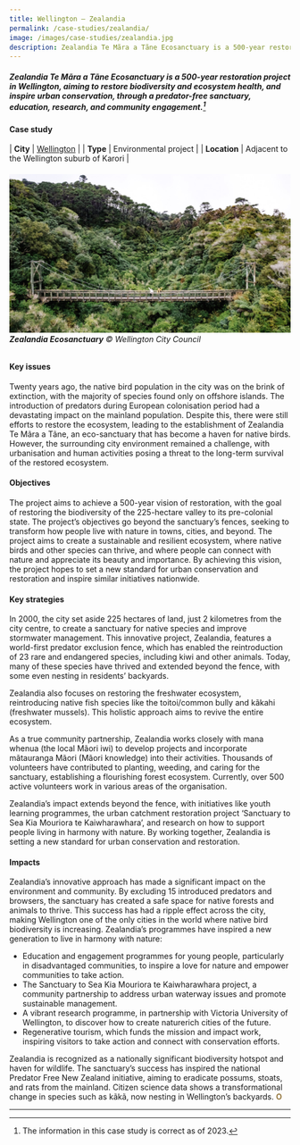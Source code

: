 ```yaml
---
title: Wellington – Zealandia
permalink: /case-studies/zealandia/
image: /images/case-studies/zealandia.jpg
description: Zealandia Te Mãra a Tãne Ecosanctuary is a 500-year restoration project in Wellington, aiming to restore biodiversity and ecosystem health, and inspire urban conservation, through a predator-free sanctuary, education, research, and community engagement.
---
```


##### Zealandia Te Mãra a Tãne Ecosanctuary is a 500-year restoration project in Wellington, aiming to restore biodiversity and ecosystem health, and inspire urban conservation, through a predator-free sanctuary, education, research, and community engagement.[^1]

#### **Case study**

| **City** | [Wellington](/wellington/) |
| **Type** | Environmental project  |
| **Location** | Adjacent to the Wellington suburb of Karori |

###### ![Zealandia Ecosanctuary](/images/case-studies/zealandia.jpg)**Zealandia Ecosanctuary** © Wellington City Council 

#### **Key issues**

Twenty years ago, the native bird population in the city was on the brink of extinction, with the majority of species found only on offshore islands. The introduction of predators during European colonisation period had a devastating impact on the mainland population. Despite this, there were still efforts to restore the ecosystem, leading to the establishment of Zealandia Te Mãra a Tãne, an eco-sanctuary that has become a haven for native birds. However, the surrounding city environment remained a challenge, with urbanisation and human activities posing a threat to the long-term survival of the restored ecosystem.

#### **Objectives**

The project aims to achieve a 500-year vision of restoration, with the goal of restoring the biodiversity of the 225-hectare valley to its pre-colonial state. The project’s objectives go beyond the sanctuary’s fences, seeking to transform how people live with nature in towns, cities, and beyond. The project aims to create a sustainable and resilient ecosystem, where native birds and other species can thrive, and where people can connect with nature and appreciate its beauty and importance. By achieving this vision, the project hopes to set a new standard for urban conservation and restoration and inspire similar initiatives nationwide.

#### **Key strategies**

In 2000, the city set aside 225 hectares of land, just 2 kilometres from the city centre, to create a sanctuary for native species and improve stormwater management. This innovative project, Zealandia, features a world-first predator exclusion fence, which has enabled the reintroduction of 23 rare and endangered species, including kiwi and other animals. Today, many of these species have thrived and extended beyond the fence, with some even nesting in residents’ backyards.

Zealandia also focuses on restoring the freshwater ecosystem, reintroducing native fish species like the toitoi/common bully and kãkahi (freshwater mussels). This holistic approach aims to revive the entire ecosystem.

As a true community partnership, Zealandia works closely with mana whenua (the local Mãori iwi) to develop projects and incorporate mãtauranga Mãori (Mãori knowledge) into their activities. Thousands of volunteers have contributed to planting, weeding, and caring for the sanctuary, establishing a flourishing forest ecosystem. Currently, over 500 active volunteers work in various areas of the organisation.

Zealandia’s impact extends beyond the fence, with initiatives like youth learning programmes, the urban catchment restoration project ‘Sanctuary to Sea Kia Mouriora te Kaiwharawhara’, and research on how to support people living in harmony with nature. By working together, Zealandia is setting a new standard for urban conservation and restoration.

#### **Impacts**

Zealandia’s innovative approach has made a significant impact on the environment and community. By excluding 15 introduced predators and browsers, the sanctuary has created a safe space for native forests and animals to thrive. This success has had a ripple effect across the city, making Wellington one of the only cities in the world where native bird biodiversity is increasing. Zealandia’s programmes have inspired a new generation to live in harmony with nature:

- Education and engagement programmes for young people, particularly in disadvantaged communities, to inspire a love for nature and empower communities to take action.
- The Sanctuary to Sea Kia Mouriora te Kaiwharawhara project, a community partnership to address urban waterway issues and promote sustainable management.
- A vibrant research programme, in partnership with Victoria University of Wellington, to discover how to create naturerich cities of the future.
- Regenerative tourism, which funds the mission and impact work, inspiring visitors to take action and connect with conservation efforts.

Zealandia is recognized as a nationally significant biodiversity hotspot and haven for wildlife. The sanctuary’s success has inspired the national Predator Free New Zealand initiative, aiming to eradicate possums, stoats, and rats from the mainland. Citizen science data shows a transformational change in species such as kãkã, now nesting in Wellington’s backyards. **<font color="#967942">O</font>**

---

[^1]: The information in this case study is correct as of 2023.
